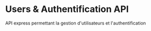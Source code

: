 # Users & Authentification API

API express permettant la gestion d'utilisateurs et l'authentification